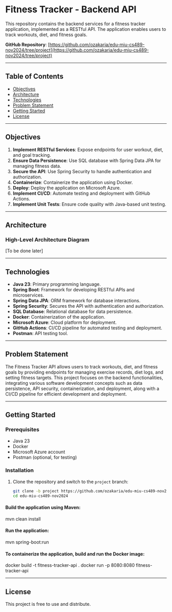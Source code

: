 # Fitness Tracker - Backend API

This repository contains the backend services for a fitness tracker application, implemented as a RESTful API. The application enables users to track workouts, diet, and fitness goals.

**GitHub Repository**: [https://github.com/ozakaria/edu-miu-cs489-nov2024/tree/project](https://github.com/ozakaria/edu-miu-cs489-nov2024/tree/project)

---

## Table of Contents
- [Objectives](#objectives)
- [Architecture](#architecture)
- [Technologies](#technologies)
- [Problem Statement](#problem-statement)
- [Getting Started](#getting-started)
- [License](#license)

---

## Objectives

1. **Implement RESTful Services**: Expose endpoints for user workout, diet, and goal tracking.
2. **Ensure Data Persistence**: Use SQL database with Spring Data JPA for managing fitness data.
3. **Secure the API**: Use Spring Security to handle authentication and authorization.
4. **Containerize**: Containerize the application using Docker.
5. **Deploy**: Deploy the application on Microsoft Azure.
6. **Implement CI/CD**: Automate testing and deployment with GitHub Actions.
7. **Implement Unit Tests**: Ensure code quality with Java-based unit testing.

---

## Architecture

### High-Level Architecture Diagram

[To be done later]

---

## Technologies

- **Java 23**: Primary programming language.
- **Spring Boot**: Framework for developing RESTful APIs and microservices.
- **Spring Data JPA**: ORM framework for database interactions.
- **Spring Security**: Secures the API with authentication and authorization.
- **SQL Database**: Relational database for data persistence.
- **Docker**: Containerization of the application.
- **Microsoft Azure**: Cloud platform for deployment.
- **GitHub Actions**: CI/CD pipeline for automated testing and deployment.
- **Postman**: API testing tool.

---

## Problem Statement

The Fitness Tracker API allows users to track workouts, diet, and fitness goals by providing endpoints for managing exercise records, diet logs, and setting fitness targets. This project focuses on the backend functionalities, integrating various software development concepts such as data persistence, API security, containerization, and deployment, along with a CI/CD pipeline for efficient development and deployment.

---

## Getting Started

### Prerequisites

- Java 23
- Docker
- Microsoft Azure account
- Postman (optional, for testing)

### Installation

1. Clone the repository and switch to the `project` branch:
   ```bash
   git clone -b project https://github.com/ozakaria/edu-miu-cs489-nov2024.git
   cd edu-miu-cs489-nov2024

#### Build the application using Maven:

mvn clean install

#### Run the application:

mvn spring-boot:run

#### To containerize the application, build and run the Docker image:

docker build -t fitness-tracker-api .
docker run -p 8080:8080 fitness-tracker-api

---

## License

This project is free to use and distribute.

